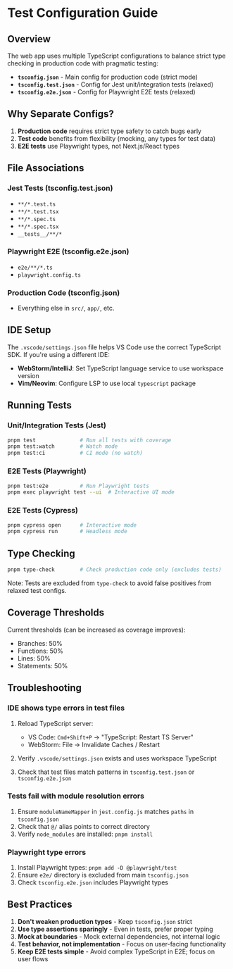 # Test Configuration Guide

## Overview

The web app uses multiple TypeScript configurations to balance strict type checking in production code with pragmatic testing:

- **`tsconfig.json`** - Main config for production code (strict mode)
- **`tsconfig.test.json`** - Config for Jest unit/integration tests (relaxed)
- **`tsconfig.e2e.json`** - Config for Playwright E2E tests (relaxed)

## Why Separate Configs?

1. **Production code** requires strict type safety to catch bugs early
2. **Test code** benefits from flexibility (mocking, any types for test data)
3. **E2E tests** use Playwright types, not Next.js/React types

## File Associations

### Jest Tests (tsconfig.test.json)
- `**/*.test.ts`
- `**/*.test.tsx`
- `**/*.spec.ts`
- `**/*.spec.tsx`
- `__tests__/**/*`

### Playwright E2E (tsconfig.e2e.json)
- `e2e/**/*.ts`
- `playwright.config.ts`

### Production Code (tsconfig.json)
- Everything else in `src/`, `app/`, etc.

## IDE Setup

The `.vscode/settings.json` file helps VS Code use the correct TypeScript SDK. If you're using a different IDE:

- **WebStorm/IntelliJ**: Set TypeScript language service to use workspace version
- **Vim/Neovim**: Configure LSP to use local `typescript` package

## Running Tests

### Unit/Integration Tests (Jest)
```bash
pnpm test              # Run all tests with coverage
pnpm test:watch        # Watch mode
pnpm test:ci           # CI mode (no watch)
```

### E2E Tests (Playwright)
```bash
pnpm test:e2e          # Run Playwright tests
pnpm exec playwright test --ui  # Interactive UI mode
```

### E2E Tests (Cypress)
```bash
pnpm cypress open      # Interactive mode
pnpm cypress run       # Headless mode
```

## Type Checking

```bash
pnpm type-check        # Check production code only (excludes tests)
```

Note: Tests are excluded from `type-check` to avoid false positives from relaxed test configs.

## Coverage Thresholds

Current thresholds (can be increased as coverage improves):
- Branches: 50%
- Functions: 50%
- Lines: 50%
- Statements: 50%

## Troubleshooting

### IDE shows type errors in test files

1. Reload TypeScript server:
   - VS Code: `Cmd+Shift+P` → "TypeScript: Restart TS Server"
   - WebStorm: File → Invalidate Caches / Restart

2. Verify `.vscode/settings.json` exists and uses workspace TypeScript

3. Check that test files match patterns in `tsconfig.test.json` or `tsconfig.e2e.json`

### Tests fail with module resolution errors

1. Ensure `moduleNameMapper` in `jest.config.js` matches `paths` in `tsconfig.json`
2. Check that `@/` alias points to correct directory
3. Verify `node_modules` are installed: `pnpm install`

### Playwright type errors

1. Install Playwright types: `pnpm add -D @playwright/test`
2. Ensure `e2e/` directory is excluded from main `tsconfig.json`
3. Check `tsconfig.e2e.json` includes Playwright types

## Best Practices

1. **Don't weaken production types** - Keep `tsconfig.json` strict
2. **Use type assertions sparingly** - Even in tests, prefer proper typing
3. **Mock at boundaries** - Mock external dependencies, not internal logic
4. **Test behavior, not implementation** - Focus on user-facing functionality
5. **Keep E2E tests simple** - Avoid complex TypeScript in E2E; focus on user flows
